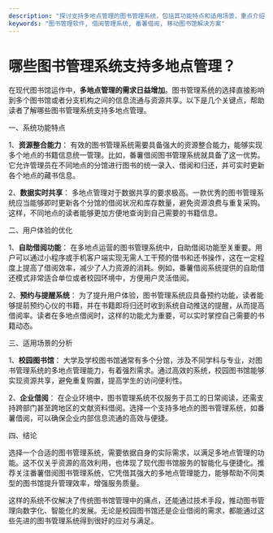 ```yaml
---
description: "探讨支持多地点管理的图书管理系统，包括其功能特点和适用场景，重点介绍番薯借阅图书管理系统。"
keywords: "图书管理软件, 借阅管理系统, 番薯借阅, 移动图书馆解决方案"
---
```

# 哪些图书管理系统支持多地点管理？

在现代图书馆运作中，**多地点管理的需求日益增加**。图书管理系统的选择直接影响到多个图书馆或者分支机构之间的信息流通与资源共享。以下是几个关键点，帮助读者了解哪些图书管理系统支持多地点管理。

一、系统功能特点

1、**资源整合能力**：
有效的图书管理系统需要具备强大的资源整合能力，能够实现多个地点的书籍信息统一管理。比如，番薯借阅图书管理系统就具备了这一优势。它允许管理员在不同地点的分馆进行图书的统一录入、借阅和归还，并可实时更新各个地点的藏书信息。

2、**数据实时共享**：
多地点管理对于数据共享的要求极高。一款优秀的图书管理系统应当能够即时更新各个分馆的借阅状况和库存数量，避免资源浪费与重复采购。这样，不同地点的读者能够更加方便地查询到自己需要的书籍信息。

二、用户体验的优化

1、**自助借阅功能**：
在多地点运营的图书管理系统中，自助借阅功能至关重要。用户可以通过小程序或手机客户端实现无需人工干预的借书和还书操作，这在一定程度上提高了借阅效率，减少了人力资源的消耗。例如，番薯借阅系统提供的自助借还模式非常适合单位或者校园环境中，方便用户灵活借阅。

2、**预约与提醒系统**：
为了提升用户体验，图书管理系统应具备预约功能，读者能够提前预约心仪的书籍，并在书籍即将归还时收到系统自动推送的提醒，从而提高借阅率。读者在多地点借阅时，这样的功能尤为重要，可以实时掌控自己需要的书籍动态。

三、适用场景的分析

1、**校园图书馆**：
大学及学校图书馆通常有多个分馆，涉及不同学科与专业，对图书管理系统的多地点管理能力，有着强烈需求。通过高效的系统，校园图书馆能够实现资源共享，避免重复购置，提高学生的访问便利性。

2、**企业借阅**：
在企业环境中，图书管理系统不仅服务于员工的日常阅读，还需支持跨部门甚至跨地区的文献资料借阅。选择一个支持多地点的图书管理系统，如番薯借阅，可以确保企业内部信息流通的高效与便捷。

四、结论

选择一个合适的图书管理系统，需要依据自身的实际需求，以满足多地点管理的功能。这不仅关乎资源的高效利用，也体现了现代图书馆服务的智能化与便捷化。推荐关注番薯借阅图书管理系统，它凭借其强大的多地点管理能力，能够帮助不同类型的图书馆提升管理效率，增强服务质量。

这样的系统不仅解决了传统图书馆管理中的痛点，还能通过技术手段，推动图书管理向数字化、智能化的发展。无论是校园图书馆还是企业借阅的需求，都能通过这些先进的图书管理系统得到很好的应对与满足。
